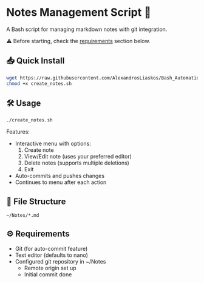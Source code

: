 # Notes Management Script 📝

A Bash script for managing markdown notes with git integration.

⚠️ Before starting, check the [requirements](#%EF%B8%8F-requirements) section below.

## 📥 Quick Install

```bash
wget https://raw.githubusercontent.com/AlexandrosLiaskos/Bash_Automations/main/create_notes/create_notes.sh
chmod +x create_notes.sh
```

## 🛠️ Usage

```bash
./create_notes.sh
```

Features:
- Interactive menu with options:
  1. Create note
  2. View/Edit note (uses your preferred editor)
  3. Delete notes (supports multiple deletions)
  4. Exit
- Auto-commits and pushes changes
- Continues to menu after each action

## 📁 File Structure
```
~/Notes/*.md
```

## ⚙️ Requirements
- Git (for auto-commit feature)
- Text editor (defaults to nano)
- Configured git repository in ~/Notes
  - Remote origin set up
  - Initial commit done
